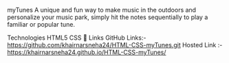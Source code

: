 myTunes
A unique and fun way to make music in the outdoors and personalize your music park, simply hit the notes sequentially to play a familiar or popular tune.

Technologies
HTML5
CSS
🔗 Links
GitHub Links:- https://github.com/khairnarsneha24/HTML-CSS-myTunes.git Hosted Link :- https://khairnarsneha24.github.io/HTML-CSS-myTunes/

